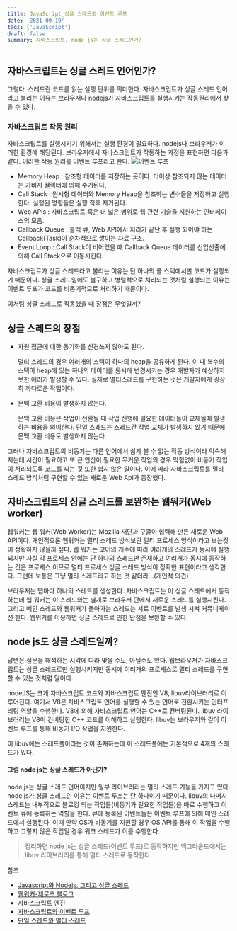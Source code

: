 ```yaml
---
title: JavaScript_싱글 스레드와 이벤트 루프
date: '2021-09-19'
tags: ['JavaScript']
draft: false
summary: 자바스크립트, node js는 싱글 스레드인가?
---
```


## 자바스크립트는 싱글 스레드 언어인가?

그렇다. 스레드란 코드를 읽는 실행 단위를 의미한다. 자바스크립트가 싱글 스레드 언어라고 불리는 이유는 브라우저나 nodejs가 자바스크립트를 실행시키는 작동원리에서 찾을 수 있다.

### 자바스크립트 작동 원리

자바스크립트를 실행시키기 위해서는 실행 환경이 필요하다. nodejs나 브라우저가 이러한 환경에 해당된다. 브라우저에서 자바스크립트가 작동하는 과정을 표현하면 다음과 같다. 이러한 작동 원리를 이벤트 루프라고 한다.
![이벤트 루프](https://miro.medium.com/max/1600/1*i9nTlOSPH3q-sCd5-WHg-g.png)

- Memory Heap : 참조형 데이터를 저장하는 곳이다. 더이상 참조되지 않는 데이터는 가비지 컬렉터에 의해 수거된다.
- Call Stack : 원시형 데이터와 Memory Heap을 참조하는 변수들을 저장하고 실행한다. 실행된 명령들은 실행 직후 제거된다.
- Web APIs : 자바스크립트 혹은 더 넓은 범위로 웹 관련 기술을 지원하는 인터페이스의 모음.
- Callback Queue : 콜백 큐, Web API에서 처리가 끝난 후 실행 되어야 하는 Callback(Task)이 순차적으로 쌓이는 자료 구조.
- Event Loop : Call Stack이 비어있을 때 Callback Queue 데이터를 선입선출에 의해 Call Stack으로 이동시킨다.

자바스크립트가 싱글 스레드라고 불리는 이유는 단 하나의 콜 스택에서만 코드가 실행되기 때문이다. 싱글 스레드임에도 불구하고 병렬적으로 처리되는 것처럼 실행되는 이유는 이벤트 루프가 코드를 비동기적으로 처리하기 때문이다.

이처럼 싱글 스레드로 작동했을 때 장점은 무엇일까?

## 싱글 스레드의 장점

- 자원 접근에 대한 동기화를 신경쓰지 않아도 된다.

  멀티 스레드의 경우 여러개의 스택이 하나의 heap을 공유하게 된다. 이 때 복수의 스택이 heap에 있는 하나의 데이터를 동시에 변경시키는 경우 개발자가 예상하지 못한 에러가 발생할 수 있다. 실제로 멀티스레드를 구현하는 것은 개발자에게 굉장히 까다로운 작업이다.

- 문맥 교환 비용이 발생하지 않는다.

  문맥 교환 비용은 작업이 전환될 때 작업 진행에 필요한 데이터들이 교체될때 발생하는 비용을 의미한다. 단일 스레드는 스레드간 작업 교체가 발생하지 않기 때문에 문맥 교환 비용도 발생하지 않는다.

그러나 자바스크립트의 비동기는 다른 언어에서 쉽게 볼 수 없는 작동 방식이라 익숙해지는데 시간이 필요하고 또 큰 연산이 필요한 무거운 작업의 경우 막힘없이 비동기 작업이 처리되도록 코드를 짜는 것 또한 쉽지 않은 일이다. 이에 따라 자바스크립트를 멀티 스레드 방식처럼 구현할 수 있는 새로운 Web Api가 등장했다.

## 자바스크립트의 싱글 스레드를 보완하는 웹워커(Web worker)

웹워커는 웹 워커(Web Worker)는 Mozilla 재단과 구글이 협력해 만든 새로운 Web API이다. 개인적으론 웹워커는 멀티 스레드 방식보단 멀티 프로세스 방식이라고 보는것이 정확하지 않을까 싶다. 웹 워커는 코어의 개수에 따라 여러개의 스레드가 동시에 실행되지만 사실 각 프로세스 안에는 단 하나의 스레드만 존재하고 여러개가 동시에 동작하는 것은 프로세스 이므로 멀티 프로세스 싱글 스레드 방식이 정확한 표현이라고 생각한다. 그런데 보통은 그냥 멀티 스레드라고 하는 것 같더라...(개인적 의견)

브라우저는 탭마다 하나의 스레드를 생성한다. 자바스크립트는 이 싱글 스레드에서 동작하는데 웹 워커는 이 스레드와는 별개로 브라우저 단에서 새로운 스레드를 실행시킨다. 그리고 메인 스레드와 웹워커가 돌아가는 스레드는 서로 이벤트를 발생 시켜 커뮤니케이션 한다. 웹워커를 이용하면 싱글 스레드로 인한 단점을 보완할 수 있다.

## node js도 싱글 스레드일까?

답변은 질문을 해석하는 시각에 따라 맞을 수도, 아닐수도 있다. 웹브라우저가 자바스크립트는 싱글 스레드로만 실행시키지만 동시에 여러개의 프로세스로 멀티 스레드를 구현할 수 있는 것처럼 말이다.

nodeJS는 크게 자바스크립트 코드와 자바스크립트 엔진인 V8, libuv라이브러리로 이루어진다. 여기서 V8은 자바스크립트 언어를 실행할 수 있는 언어로 전환시키는 인터프리팅 역할을 수행한다. V8에 의해 자바스크립트 언어는 C++로 컨버팅된다. libuv 라이브러리는 V8이 컨버팅한 C++ 코드를 이해하고 실행한다. libuv는 브라우저와 같이 이벤트 루프를 통해 비동기 I/O 작업을 지원한다.

이 libuv에는 스레드풀이라는 것이 존재하는데 이 스레드풀에는 기본적으로 4개의 스레드가 있다.

#### 그럼 node js는 싱글 스레드가 아닌가?

node js는 싱글 스레드 언어이지만 일부 라이브러리는 멀티 스레드 기능을 가지고 있다. node js가 싱글 스레드인 이유는 이벤트 루프는 단 하나이기 때문이다. libuv의 나머지 스레드는 내부적으로 블로킹 되는 작업들(비동기가 필요한 작업들)을 따로 수행하고 이벤트 큐에 등록하는 역할을 한다. 큐에 등록된 이벤트들은 이벤트 루프에 의해 메인 스레드에서 실행된다. 이때 만약 OS가 비동기를 지원할 경우 OS API를 통해 이 작업을 수행하고 그렇지 않은 작업일 경우 워크 스레드가 이를 수행한다.

> 정리하면 node js는 싱글 스레드(이벤트 루프)로 동작하지만 백그라운드에서는 libuv 라이브러리를 통해 멀티 스레드로 동작한다.

참조

- [Javascript와 Nodejs, 그리고 싱글 스레드](https://gyofeel.github.io/js/nodejs/web/Javascript%EC%99%80-Nodejs%EB%8A%94-%EB%AA%A8%EB%91%90-%EC%8B%B1%EA%B8%80-%EC%8A%A4%EB%A0%88%EB%93%9C%EC%97%90%EC%84%9C-%EC%8B%A4%ED%96%89%EB%90%98%EB%8A%94%EA%B0%80/)
- [웹워커-제로초 블로그](https://www.zerocho.com/category/HTML&DOM/post/5a85672158a199001b42ed9c)
- [자바스크립트 엔진](https://corock.tistory.com/467)
- [자바스크립트와 이벤트 루프](https://meetup.toast.com/posts/89)
- [단일 스레드와 멀티 스레드](https://beenlife.tistory.com/114)
